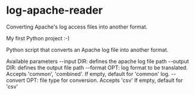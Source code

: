 # log-apache-reader
Converting Apache's log access files into another format.

My first Python project :-)

Python script that converts an Apache log file into another format.

Available parameters
--input DIR: defines the apache log file path
--output DIR: defines the output file path
--format OPT: log format to be translated. Accepts 'common', 'combined'.
  If empty, default for 'common' log.
--convert OPT: file type for conversion. Accepts 'csv'
  If empty, default for 'csv'
